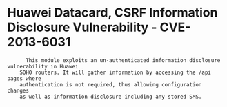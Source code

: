 Huawei Datacard, CSRF Information Disclosure Vulnerability - CVE-2013-6031
===========================

          This module exploits an un-authenticated information disclosure vulnerability in Huawei
		SOHO routers. It will gather information by accessing the /api pages where 
		authentication is not required, thus allowing configuration changes 
		as well as information disclosure including any stored SMS.
